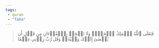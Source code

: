 ```yaml
---
tags: 
 - quran 
 - "Taha"
---
```


> فَتَعَٰلَى ٱللَّهُ ٱلۡمَلِكُ ٱلۡحَقُّۗ وَلَا تَعۡجَلۡ بِٱلۡقُرۡءَانِ مِن قَبۡلِ أَن يُقۡضَىٰٓ إِلَيۡكَ وَحۡيُهُۥۖ وَقُل رَّبِّ زِدۡنِي عِلۡمٗا
